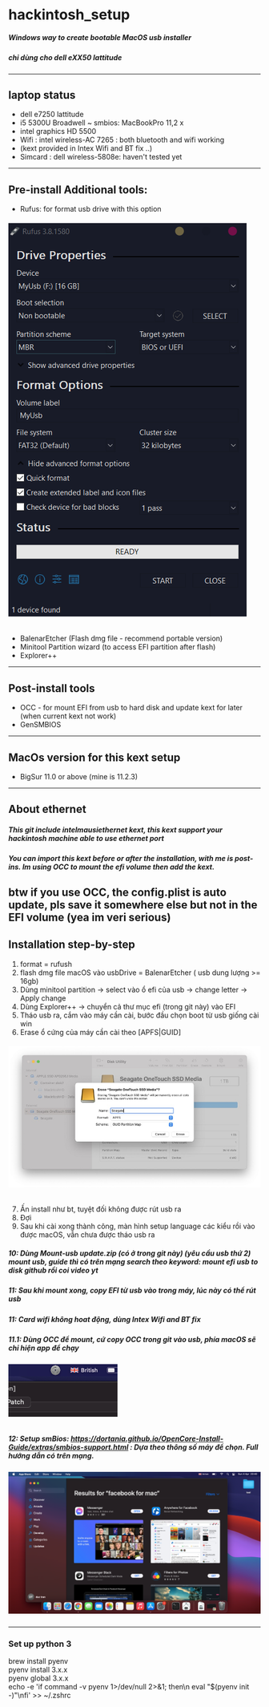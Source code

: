 # hackintosh_setup
##### Windows way to create bootable MacOS usb installer<br>
##### chỉ dùng cho dell eXX50 lattitude
-----
## laptop status<br>
- dell e7250 lattitude<br>
- i5 5300U Broadwell ~ smbios: MacBookPro 11,2 x<br>
- intel graphics HD 5500 <br>
- Wifi : intel wireless-AC 7265 : both bluetooth and wifi working<br>
- (kext provided in Intex Wifi and BT fix ..)<br>
- Simcard : dell wireless-5808e: haven't tested yet<br>
-----
## Pre-install Additional tools:<br>
- Rufus: for format usb drive with this option<br>
###### ![rufus config](https://github.com/ductranprof99/hackintosh_setup/blob/master/images/rufus_config.png)<br>
- BalenarEtcher (Flash dmg file - recommend portable version)<br>
- Minitool Partition wizard (to access EFI partition after flash) <br>
- Explorer++<br>
-----
## Post-install tools<br>
- OCC - for mount EFI from usb to hard disk and update kext for later (when current kext not work)<br>
- GenSMBIOS<br>
-----
## MacOs version for this kext setup<br>
- BigSur 11.0 or above (mine is 11.2.3)<br>
-----
## About ethernet
##### This git include intelmausiethernet kext, this kext support your hackintosh machine able to use ethernet port <br>
##### You can import this kext before or after the installation, with me is post-ins. Im using OCC to mount the efi volume then add the kext.<br>
**btw if you use OCC, the config.plist is auto update, pls save it somewhere else but not in the EFI volume (yea im veri serious)**
-----
## Installation step-by-step<br>

1. format = rufush<br>
2. flash dmg file macOS vào usbDrive = BalenarEtcher ( usb dung lượng >= 16gb)<br>
3. Dùng minitool partition -> select vào ổ efi của usb -> change letter -> Apply change<br>
4. Dùng Explorer++ -> chuyển cả thư mục efi (trong git này) vào EFI <br>
5. Tháo usb ra, cắm vào máy cần cài, bước đầu chọn boot từ usb giống cài win<br>
6. Erase ổ cứng của máy cần cài theo [APFS|GUID]<br>
###### ![Erase](https://github.com/ductranprof99/hackintosh_setup/blob/master/images/BigSurFormatAPFS.jpg)<br>


7. Ấn install như bt, tuyệt đối không được rút usb ra <br>
8. Đợi<br>
9. Sau khi cài xong thành công, màn hình setup language các kiểu rồi vào được macOS, vẫn chưa được tháo usb ra<br>
##### 10: Dùng Mount-usb update.zip (có ở trong git này) (yêu cầu usb thứ 2) mount usb, guide thì có trên mạng search theo keyword: mount efi usb to disk github rồi coi video yt<br>
##### 11: Sau khi mount xong, copy EFI từ usb vào trong máy, lúc này có thể rút usb<br>
##### 11: Card wifi không hoat động, dùng **Intex Wifi and BT fix**<br>
##### 11.1: Dùng OCC để mount, cứ copy OCC trong git vào usb, phía macOS sẽ chỉ hiện app để chạy
###### ![Icon OCC sau khi click chay app](https://github.com/ductranprof99/hackintosh_setup/blob/master/images/OCC.png)<br>
##### 12: Setup smBios: https://dortania.github.io/OpenCore-Install-Guide/extras/smbios-support.html : Dựa theo thông số máy để chọn. Full hướng dẫn có trên mạng.
##### ![final](https://github.com/ductranprof99/hackintosh_setup/blob/master/images/result.png)<br>

------------
### Set up python 3
brew install pyenv<br>
pyenv install 3.x.x<br>
pyenv global 3.x.x<br>
echo -e 'if command -v pyenv 1>/dev/null 2>&1; then\n  eval "$(pyenv init -)"\nfi' >> ~/.zshrc<br>
